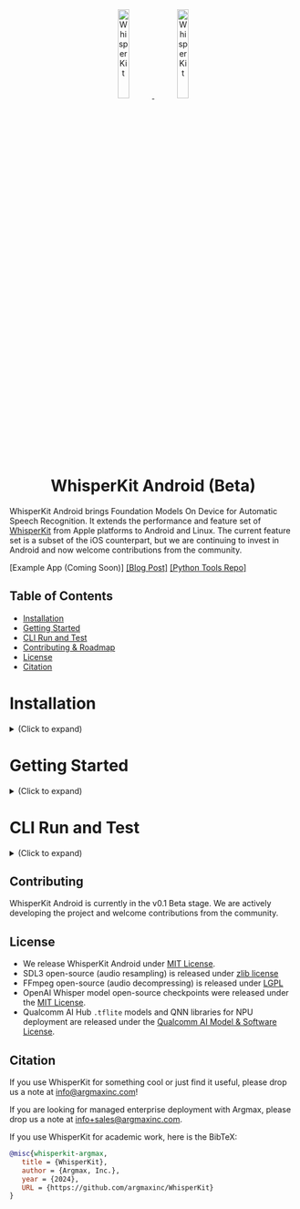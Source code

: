 <div align="center">

<a href="https://github.com/argmaxinc/WhisperKit#gh-light-mode-only">
  <img src="https://github.com/user-attachments/assets/f0699c07-c29f-45b6-a9c6-f6d491b8f791" alt="WhisperKit" width="20%" />
</a>

<a href="https://github.com/argmaxinc/WhisperKit#gh-dark-mode-only">
  <img src="https://github.com/user-attachments/assets/1be5e31c-de42-40ab-9b85-790cb911ed47" alt="WhisperKit" width="20%" />
</a>

# WhisperKit Android (Beta)
</div>

WhisperKit Android brings Foundation Models On Device for Automatic Speech Recognition. It extends the performance and feature set of [WhisperKit](https://github.com/argmaxinc/WhisperKit) from Apple platforms to Android and Linux.  The current feature set is a subset of the iOS counterpart, 
but we are continuing to invest in Android and now welcome contributions from the community.

[Example App (Coming Soon)] [[Blog Post]](https://takeargmax.com/blog/android) [[Python Tools Repo]](https://github.com/argmaxinc/whisperkittools)


## Table of Contents
- [Installation](#installation)
- [Getting Started](#getting-started)
- [CLI Run and Test](#cli-run-and-test)
- [Contributing \& Roadmap](#contributing--roadmap)
- [License](#license)
- [Citation](#citation)

# Installation

<details>
  <summary> (Click to expand) </summary>

The following setup was tested on macOS 15.1.

1. Ensure you have the required build tools using:
```
make setup
```

2. Download Whisper models (<1.5GB) and auxiliary files
```
make download-models
```

3. Build development environment in Docker with all development tools (~12GB):
```
make env
```

The first time running `make env` command will take several minutes.

After the Docker image builds, the next time running `make env` will execute inside the Docker container right away.

You can use the following to rebuild the Docker image, if needed:
```
make rebuild-env
```

</details>

# Getting Started

<details>
  <summary> (Click to expand) </summary>

WhisperKit Android is a Whisper pipeline built on top of Tensorflow Lite (LiteRT) with a provided 
CLI interface via `whisperkit-cli`.  The library is built with a C API for Android and Linux.  Please 
note that as the library is currently in Beta, the C API is not yet stable.

1. Execute into the Docker build environment:
```
make env
```

2. Inside the Docker environment, build the `whisperkit-cli` CLI using (for Android and Linux):
```
make build [linux | qnn | gpu]
```

The QNN option builds WhisperKit with Qualcomm AI NPU support and the QNN TFLite delegate.
The 'gpu' option is the generic GPU backend for all Android devices from TFLite GPU delegate.
Linux builds are currently CPU-only.

3. Back on the host machine (outside Docker shell), push dependencies to the Android device:
```
make adb-push
```
You can reuse this target to push the `whisperkit-cli` if you rebuild it. Note that this is not necessary for Linux build.

4. Clean:
```
make clean [all]
```
With `all` option, it will conduct deep clean including open source components.

</details>

# CLI Run and Test

<details>
  <summary> (Click to expand) </summary>

1. Run test on with a sample audio. For Android:
```
make test
```
For linux:
```
make env
make test linux
```

2. Manually run `whisperkit-cli`:

Usage: 

```
whisperkit-cli transcribe --model-path /path/to/my/whisper_model --audio-path /path/to/my/audio_file.m4a --report --report-path /path/to/dump/report.json
```

For all options, run `whisperkit-cli --help`

For Android, log in via adb shell:
```
adb shell
cd /sdcard/argmax/tflite
export PATH=/data/local/tmp/bin:$PATH
export LD_LIBRARY_PATH=/data/local/tmp/lib
whisperkit-cli transcribe --model-path  /path/to/openai_whisper-base --audio-path /path/to/inputs/jfk_441khz.m4a
```

3. Sample execution output:
```
root@cf40510e9b93:/src/AXIE# ./build/linux/whisperkit-cli transcribe --model-path /src/AXIE/models/openai_whisper-small --audio-path /src/AXIE/test/jfk_441khz.m4a 
SoC: 	generic CPU (x86, arm64, etc) 
INFO: Created TensorFlow Lite XNNPACK delegate for CPU.
postproc vocab size: 51864
Input #0, mov,mp4,m4a,3gp,3g2,mj2, from '(null)':
  Metadata:
    major_brand     : M4A 
    minor_version   : 0
    compatible_brands: M4A mp42isom
    creation_time   : 2024-08-07T16:38:45.000000Z
    iTunSMPB        :  00000000 00000840 000000D4 00000000000766EC 00000000 00000000 00000000 00000000 00000000 00000000 00000000 00000000
  Duration: 00:00:11.05, start: 0.047891, bitrate: 73 kb/s
  Stream #0:0[0x1](eng): Audio: aac (mp4a / 0x6134706D), 44100 Hz, mono, fltp, 31 kb/s (default)
      Metadata:
        creation_time   : 2024-08-07T16:38:45.000000Z
        vendor_id       : [0][0][0][0]
Stream: freq - 44100, channels - 1, format - 32784, target_buf size - 1440000
[aac @ 0x55555a5b8c00] Could not update timestamps for skipped samples.
Transcription:   And so, my fellow Americans, ask not what your country can do for you.   Ask what you can do for your country.
```
</details>

## Contributing

WhisperKit Android is currently in the v0.1 Beta stage.  We are actively developing the project and welcome contributions from the community.

## License
- We release WhisperKit Android under [MIT License](LICENSE).
- SDL3 open-source (audio resampling) is released under [zlib license](https://github.com/libsdl-org/SDL/blob/main/LICENSE.txt)
- FFmpeg open-source (audio decompressing) is released under [LGPL](https://github.com/FFmpeg/FFmpeg/blob/master/LICENSE.md)
- OpenAI Whisper model open-source checkpoints were released under the [MIT License](https://github.com/openai/whisper/blob/main/LICENSE).
- Qualcomm AI Hub `.tflite` models and QNN libraries for NPU deployment are released under the [Qualcomm AI Model & Software License](https://qaihub-public-assets.s3.us-west-2.amazonaws.com/qai-hub-models/Qualcomm+AI+Hub+Proprietary+License.pdf).

## Citation
If you use WhisperKit for something cool or just find it useful, please drop us a note at [info@argmaxinc.com](mailto:info@argmaxinc.com)!

If you are looking for managed enterprise deployment with Argmax, please drop us a note at [info+sales@argmaxinc.com](mailto:info+sales@argmaxinc.com).

If you use WhisperKit for academic work, here is the BibTeX:

```bibtex
@misc{whisperkit-argmax,
   title = {WhisperKit},
   author = {Argmax, Inc.},
   year = {2024},
   URL = {https://github.com/argmaxinc/WhisperKit}
}
```
